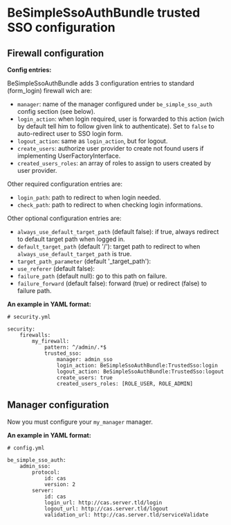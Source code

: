 BeSimpleSsoAuthBundle trusted SSO configuration
===============================================


Firewall configuration
----------------------


**Config entries:**

BeSimpleSsoAuthBundle adds 3 configuration entries to standard (form_login) firewall wich are:

-   `manager`: name of the manager configured under `be_simple_sso_auth` config section (see below).
-   `login_action`: when login required, user is forwarded to this action (wich by default tell him to
    follow given link to authenticate). Set to `false` to auto-redirect user to SSO login form.
-   `logout_action`: same as `login_action`, but for logout.
-   `create_users`: authorize user provider to create not found users if implementing UserFactoryInterface.
-   `created_users_roles`: an array of roles to assign to users created by user provider.

Other required configuration entries are:

-   `login_path`: path to redirect to when login needed.
-   `check_path`: path to redirect to when checking login informations.

Other optional configuration entries are:

-   `always_use_default_target_path` (default false): if true, always redirect to default target path when logged in.
-   `default_target_path` (default '/'): target path to redirect to when `always_use_default_target_path` is true.
-   `target_path_parameter` (default '_target_path'):
-   `use_referer` (default false):
-   `failure_path` (default null): go to this path on failure.
-   `failure_forward` (default false): forward (true) or redirect (false) to failure path.


**An example in YAML format:**

    # security.yml

    security:
        firewalls:
            my_firewall:
                pattern: ^/admin/.*$
                trusted_sso:
                    manager: admin_sso
                    login_action: BeSimpleSsoAuthBundle:TrustedSso:login
                    logout_action: BeSimpleSsoAuthBundle:TrustedSso:logout
                    create_users: true
                    created_users_roles: [ROLE_USER, ROLE_ADMIN]


Manager configuration
---------------------


Now you must configure your `my_manager` manager.


**An example in YAML format:**

    # config.yml

    be_simple_sso_auth:
        admin_sso:
            protocol:
                id: cas
                version: 2
            server:
                id: cas
                login_url: http://cas.server.tld/login
                logout_url: http://cas.server.tld/logout
                validation_url: http://cas.server.tld/serviceValidate
